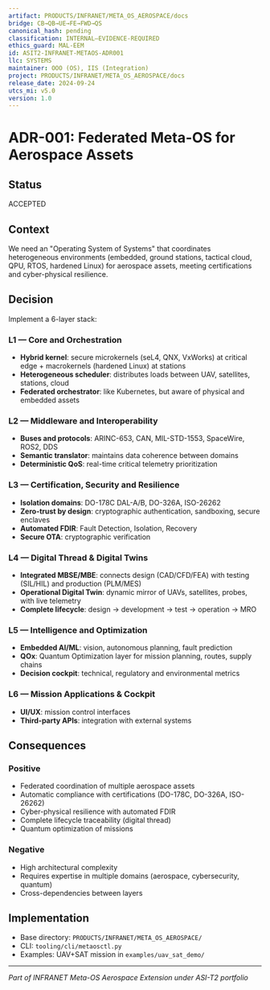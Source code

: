 ```yaml
---
artifact: PRODUCTS/INFRANET/META_OS_AEROSPACE/docs
bridge: CB→QB→UE→FE→FWD→QS
canonical_hash: pending
classification: INTERNAL–EVIDENCE-REQUIRED
ethics_guard: MAL-EEM
id: ASIT2-INFRANET-METAOS-ADR001
llc: SYSTEMS
maintainer: OOO (OS), IIS (Integration)
project: PRODUCTS/INFRANET/META_OS_AEROSPACE/docs
release_date: 2024-09-24
utcs_mi: v5.0
version: 1.0
---
```


# ADR-001: Federated Meta-OS for Aerospace Assets

## Status
ACCEPTED

## Context
We need an "Operating System of Systems" that coordinates heterogeneous environments (embedded, ground stations, tactical cloud, QPU, RTOS, hardened Linux) for aerospace assets, meeting certifications and cyber-physical resilience.

## Decision
Implement a 6-layer stack:

### L1 — Core and Orchestration
- **Hybrid kernel**: secure microkernels (seL4, QNX, VxWorks) at critical edge + macrokernels (hardened Linux) at stations
- **Heterogeneous scheduler**: distributes loads between UAV, satellites, stations, cloud
- **Federated orchestrator**: like Kubernetes, but aware of physical and embedded assets

### L2 — Middleware and Interoperability
- **Buses and protocols**: ARINC-653, CAN, MIL-STD-1553, SpaceWire, ROS2, DDS
- **Semantic translator**: maintains data coherence between domains
- **Deterministic QoS**: real-time critical telemetry prioritization

### L3 — Certification, Security and Resilience
- **Isolation domains**: DO-178C DAL-A/B, DO-326A, ISO-26262
- **Zero-trust by design**: cryptographic authentication, sandboxing, secure enclaves
- **Automated FDIR**: Fault Detection, Isolation, Recovery
- **Secure OTA**: cryptographic verification

### L4 — Digital Thread & Digital Twins
- **Integrated MBSE/MBE**: connects design (CAD/CFD/FEA) with testing (SIL/HIL) and production (PLM/MES)
- **Operational Digital Twin**: dynamic mirror of UAVs, satellites, probes, with live telemetry
- **Complete lifecycle**: design → development → test → operation → MRO

### L5 — Intelligence and Optimization
- **Embedded AI/ML**: vision, autonomous planning, fault prediction
- **QOx**: Quantum Optimization layer for mission planning, routes, supply chains
- **Decision cockpit**: technical, regulatory and environmental metrics

### L6 — Mission Applications & Cockpit
- **UI/UX**: mission control interfaces
- **Third-party APIs**: integration with external systems

## Consequences

### Positive
- Federated coordination of multiple aerospace assets
- Automatic compliance with certifications (DO-178C, DO-326A, ISO-26262)
- Cyber-physical resilience with automated FDIR
- Complete lifecycle traceability (digital thread)
- Quantum optimization of missions

### Negative
- High architectural complexity
- Requires expertise in multiple domains (aerospace, cybersecurity, quantum)
- Cross-dependencies between layers

## Implementation
- Base directory: `PRODUCTS/INFRANET/META_OS_AEROSPACE/`
- CLI: `tooling/cli/metaosctl.py`
- Examples: UAV+SAT mission in `examples/uav_sat_demo/`

---

*Part of INFRANET Meta-OS Aerospace Extension under ASI-T2 portfolio*